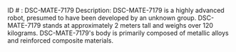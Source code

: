 ID # : DSC-MATE-7179
Description: DSC-MATE-7179 is a highly advanced robot, presumed to have been developed by an unknown group. DSC-MATE-7179 stands at approximately 2 meters tall and weighs over 120 kilograms. DSC-MATE-7179's body is primarily composed of metallic alloys and reinforced composite materials.